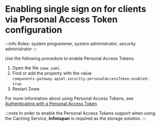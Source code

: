 # Enabling single sign on for clients via Personal Access Token configuration 


:::info Roles: system programmer, system administrator, security administrator
:::

Use the following procedure to enable Personal Access Tokens.

1. Open the file `zowe.yaml`.
2. Find or add the property with the value `components.gateway.apiml.security.personalAccessToken.enabled: true`.
3. Restart Zowe.

For more information about using Personal Access Tokens, see [Authenticating with a Personal Access Token](./authenticating-with-personal-access-token.md).

:::note
In order to enable the Personal Access Tokens support when using the Caching Service, **Infinispan** is required as the storage solution.
:::